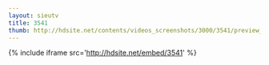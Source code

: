```yaml
---
layout: sieutv
title: 3541
thumb: http://hdsite.net/contents/videos_screenshots/3000/3541/preview_360p.mp4.jpg
---
```

{% include iframe src='http://hdsite.net/embed/3541' %}
 
